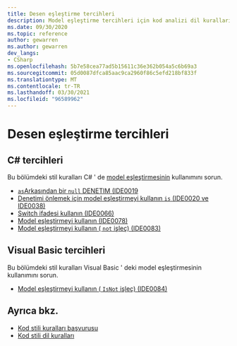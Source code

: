 ```yaml
---
title: Desen eşleştirme tercihleri
description: Model eşleştirme tercihleri için kod analizi dil kuralları hakkında bilgi edinin
ms.date: 09/30/2020
ms.topic: reference
author: gewarren
ms.author: gewarren
dev_langs:
- CSharp
ms.openlocfilehash: 5b7e58cea77ad5b15611c36e362b054a5c6b69a3
ms.sourcegitcommit: 05d0087dfca85aac9ca2960f86c5efd218bf833f
ms.translationtype: MT
ms.contentlocale: tr-TR
ms.lasthandoff: 03/30/2021
ms.locfileid: "96589962"
---
```

# <a name="pattern-matching-preferences"></a>Desen eşleştirme tercihleri

## <a name="c-preferences"></a>C# tercihleri

Bu bölümdeki stil kuralları C# ' de [model eşleştirmesinin](../../../csharp/pattern-matching.md) kullanımını sorun.

- [`as`Arkasından bir `null` DENETIM (IDE0019](ide0019.md)
- [Denetimi önlemek için model eşleştirmeyi kullanın `is` (IDE0020 ve IDE0038)](ide0020-ide0038.md)
- [Switch ifadesi kullanın (IDE0066)](ide0066.md)
- [Model eşleştirmeyi kullanın (IDE0078)](ide0078.md)
- [Model eşleştirmeyi kullanın ( `not` işleç) (IDE0083)](ide0083.md)

## <a name="visual-basic-preferences"></a>Visual Basic tercihleri

Bu bölümdeki stil kuralları Visual Basic ' deki model eşleştirmesinin kullanımını sorun.

- [Model eşleştirmeyi kullanın ( `IsNot` işleç) (IDE0084)](ide0084.md)

## <a name="see-also"></a>Ayrıca bkz.

- [Kod stili kuralları başvurusu](index.md)
- [Kod stili dil kuralları](language-rules.md)
